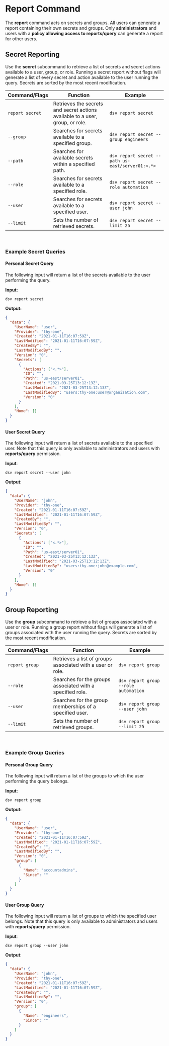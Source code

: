 [title]: # (Report)
[tags]: # (DevOps Secrets Vault,report)
[priority]: # (4855)

# Report Command

The **report** command acts on secrets and groups. All users can generate a report containing their own secrets and groups. Only **administrators** and users with a **policy allowing access to reports/query** can generate a report for other users.

## Secret Reporting

Use the **secret** subcommand to retrieve a list of secrets and secret actions available to a user, group, or role. Running a secret report without flags will generate a list of every secret and action available to the user running the query. Secrets are sorted by the most recent modification.

|Command/Flags|Function|Example|
|-|-|-|
|`report secret`| Retrieves the secrets and secret actions available to a user, group, or role.| `dsv report secret`|
|`--group`| Searches for secrets available to a specified group.| `dsv report secret --group engineers`|
|`--path`| Searches for available secrets within a specified path.| `dsv report secret --path us-east/server01:<.*>`|
|`--role`| Searches for secrets available to a specified role.| `dsv report secret --role automation`|
|`--user`| Searches for secrets available to a specified user.| `dsv report secret --user john`|
|`--limit`| Sets the number of retrieved secrets.| `dsv report secret --limit 25`|

<br>

### Example Secret Queries

#### Personal Secret Query


The following input will return a list of the secrets available to the user performing the query.

**Input:**

```
dsv report secret
```

**Output:**

```json
{
  "data": {
    "UserName": "user",
    "Provider": "thy-one",
    "Created": "2021-01-11T16:07:59Z",
    "LastModified": "2021-01-11T16:07:59Z",
    "CreatedBy": "",
    "LastModifiedBy": "",
    "Version": "0",
    "Secrets": [
      {
        "Actions": ["<.*>"],
        "ID": "",
        "Path": "us-east/server01",
        "Created": "2021-03-25T13:12:13Z",
        "LastModified": "2021-03-25T13:12:13Z",
        "LastModifiedBy": "users:thy-one:user@organization.com",
        "Version": "0"
      }
    ],
    "Home": []
  }
}
```

#### User Secret Query

The following input will return a list of secrets available to the specified user. Note that this query is only available to administrators and users with **reports/query** permission.

**Input**:

```
dsv report secret --user john
```

**Output**:

```json
{
  "data": {
    "UserName": "john",
    "Provider": "thy-one",
    "Created": "2021-01-11T16:07:59Z",
    "LastModified": "2021-01-11T16:07:59Z",
    "CreatedBy": "",
    "LastModifiedBy": "",
    "Version": "0",
    "Secrets": [
      {
        "Actions": ["<.*>"],
        "ID": "",
        "Path": "us-east/server01",
        "Created": "2021-03-25T13:12:13Z",
        "LastModified": "2021-03-25T13:12:13Z",
        "LastModifiedBy": "users:thy-one:john@example.com",
        "Version": "0"
      }
    ],
    "Home": []
  }
}
```

## Group Reporting

Use the **group** subcommand to retrieve a list of groups associated with a user or role. Running a group report without flags will generate a list of groups associated with the user running the query. Secrets are sorted by the most recent modification.

|Command/Flags|Function|Example|
|-|-|-|
|`report group`| Retrieves a list of groups associated with a user or role.| `dsv report group`|
|`--role`| Searches for the groups associated with a specified role.| `dsv report group --role automation`|
|`--user`| Searches for the group memberships of a specified user.| `dsv report group --user john`|
|`--limit`| Sets the number of retrieved groups.| `dsv report group --limit 25`|

<br>

### Example Group Queries

#### Personal Group Query

The following input will return a list of the groups to which the user performing the query belongs.

**Input:**

```
dsv report group
```

**Output:**

```json
{
  "data": {
    "UserName": "user",
    "Provider": "thy-one",
    "Created": "2021-01-11T16:07:59Z",
    "LastModified": "2021-01-11T16:07:59Z",
    "CreatedBy": "",
    "LastModifiedBy": "",
    "Version": "0",
    "group": [
      {
        "Name": "accountadmins",
        "Since": ""
      }
    ]
  }
}
```

#### User Group Query

The following input will return a list of groups to which the specified user belongs. Note that this query is only available to administrators and users with **reports/query** permission.

**Input**:

```
dsv report group --user john
```

**Output**:

```json
{
  "data": {
    "UserName": "john",
    "Provider": "thy-one",
    "Created": "2021-01-11T16:07:59Z",
    "LastModified": "2021-01-11T16:07:59Z",
    "CreatedBy": "",
    "LastModifiedBy": "",
    "Version": "0",
    "group": [
      {
        "Name": "engineers",
        "Since": ""
      }
    ]
  }
}
```